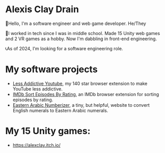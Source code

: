 # Alexis Clay Drain
👋Hello, I'm a software engineer and web game developer. He/They  

🌱I worked in tech since I was in middle school. Made 15 Unity web games and 2 VR games as a hobby. Now I'm dabbling in front-end engineering.  

📞As of 2024, I'm looking for a software engineering role.  

# My software projects
- [Less Addictive Youtube](https://github.com/AlexisDrain/Less-Addictive-YouTube), my 140 star browser extension to make YouTube less addictive.
- [IMDb Sort Episodes By Rating](https://github.com/AlexisDrain/IMDb-Sort-Episodes-By-Rating), an IMDb browser extension for sorting episodes by rating.  
- [Eastern Arabic Numberizer](https://github.com/AlexisDrain/ArabicNumberizer/), a tiny, but helpful, website to convert English numerals to Eastern Arabic numerals.

# My 15 Unity games:  
- https://alexclay.itch.io/  
